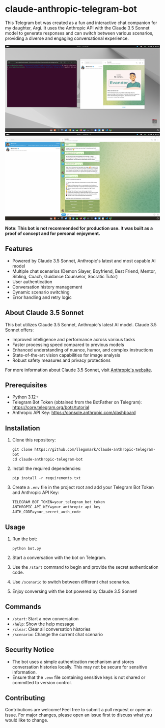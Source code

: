 # claude-anthropic-telegram-bot

This Telegram bot was created as a fun and interactive chat companion for my daughter, Argi. It uses the Anthropic API with the Claude 3.5 Sonnet model to generate responses and can switch between various scenarios, providing a diverse and engaging conversational experience.

![Anthropic Claude Telegram Bot](/images/image1.png)
![Anthropic Claude Telegram Bot](/images/image2.png)

**Note: This bot is not recommended for production use. It was built as a proof of concept and for personal enjoyment.**

## Features
- Powered by Claude 3.5 Sonnet, Anthropic's latest and most capable AI model
- Multiple chat scenarios (Demon Slayer, Boyfriend, Best Friend, Mentor, Sibling, Coach, Guidance Counselor, Socratic Tutor)
- User authentication
- Conversation history management
- Dynamic scenario switching
- Error handling and retry logic

## About Claude 3.5 Sonnet
This bot utilizes Claude 3.5 Sonnet, Anthropic's latest AI model. Claude 3.5 Sonnet offers:
- Improved intelligence and performance across various tasks
- Faster processing speed compared to previous models
- Enhanced understanding of nuance, humor, and complex instructions
- State-of-the-art vision capabilities for image analysis
- Robust safety measures and privacy protections

For more information about Claude 3.5 Sonnet, visit [Anthropic's website](https://www.anthropic.com/news/claude-3-5-sonnet).

## Prerequisites
- Python 3.12+
- Telegram Bot Token (obtained from the BotFather on Telegram): https://core.telegram.org/bots/tutorial
- Anthropic API Key: https://console.anthropic.com/dashboard

## Installation
1. Clone this repository:
   ```
   git clone https://github.com/llegomark/claude-anthropic-telegram-bot
   cd claude-anthropic-telegram-bot
   ```

2. Install the required dependencies:
   ```
   pip install -r requirements.txt
   ```

3. Create a `.env` file in the project root and add your Telegram Bot Token and Anthropic API Key:
   ```
   TELEGRAM_BOT_TOKEN=your_telegram_bot_token
   ANTHROPIC_API_KEY=your_anthropic_api_key
   AUTH_CODE=your_secret_auth_code
   ```

## Usage
1. Run the bot:
   ```
   python bot.py
   ```

2. Start a conversation with the bot on Telegram.
3. Use the `/start` command to begin and provide the secret authentication code.
4. Use `/scenario` to switch between different chat scenarios.
5. Enjoy conversing with the bot powered by Claude 3.5 Sonnet!

## Commands
- `/start`: Start a new conversation
- `/help`: Show the help message
- `/clear`: Clear all conversation histories
- `/scenario`: Change the current chat scenario

## Security Notice
- The bot uses a simple authentication mechanism and stores conversation histories locally. This may not be secure for sensitive information.
- Ensure that the `.env` file containing sensitive keys is not shared or committed to version control.

## Contributing
Contributions are welcome! Feel free to submit a pull request or open an issue. For major changes, please open an issue first to discuss what you would like to change.